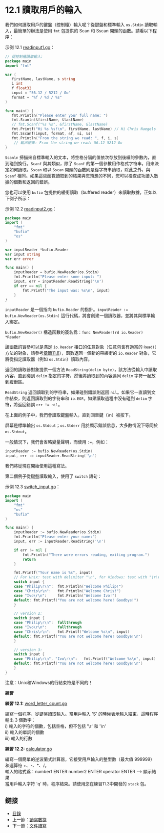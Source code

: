 # 12.1 讀取用戶的輸入

我們如何讀取用戶的鍵盤（控制檯）輸入呢？從鍵盤和標準輸入 `os.Stdin` 讀取輸入，最簡單的辦法是使用 `fmt` 包提供的 Scan 和 Sscan 開頭的函數。請看以下程序：

示例 12.1 [readinput1.go](examples/chapter_12/readinput1.go)：

```go
// 從控制檯讀取輸入:
package main
import "fmt"

var (
   firstName, lastName, s string
   i int
   f float32
   input = "56.12 / 5212 / Go"
   format = "%f / %d / %s"
)

func main() {
   fmt.Println("Please enter your full name: ")
   fmt.Scanln(&firstName, &lastName)
   // fmt.Scanf("%s %s", &firstName, &lastName)
   fmt.Printf("Hi %s %s!\n", firstName, lastName) // Hi Chris Naegels
   fmt.Sscanf(input, format, &f, &i, &s)
   fmt.Println("From the string we read: ", f, i, s)
    // 輸出結果: From the string we read: 56.12 5212 Go
}
```

`Scanln` 掃描來自標準輸入的文本，將空格分隔的值依次存放到後續的參數內，直到碰到換行。`Scanf` 與其類似，除了 `Scanf` 的第一個參數用作格式字符串，用來決定如何讀取。`Sscan` 和以 `Sscan` 開頭的函數則是從字符串讀取，除此之外，與 `Scanf` 相同。如果這些函數讀取到的結果與您預想的不同，您可以檢查成功讀入數據的個數和返回的錯誤。

您也可以使用 `bufio` 包提供的緩衝讀取（buffered reader）來讀取數據，正如以下例子所示：

示例 12.2 [readinput2.go](examples/chapter_12/readinput2.go)：

```go
package main
import (
    "fmt"
    "bufio"
    "os"
)

var inputReader *bufio.Reader
var input string
var err error

func main() {
    inputReader = bufio.NewReader(os.Stdin)
    fmt.Println("Please enter some input: ")
    input, err = inputReader.ReadString('\n')
    if err == nil {
        fmt.Printf("The input was: %s\n", input)
    }
}
```

`inputReader` 是一個指向 `bufio.Reader` 的指針。`inputReader := bufio.NewReader(os.Stdin)` 這行代碼，將會創建一個讀取器，並將其與標準輸入綁定。

`bufio.NewReader()` 構造函數的簽名爲：`func NewReader(rd io.Reader) *Reader`

該函數的實參可以是滿足 `io.Reader` 接口的任意對象（任意包含有適當的 `Read()` 方法的對象，請參考[章節11.8](11.8.md)），函數返回一個新的帶緩衝的 `io.Reader` 對象，它將從指定讀取器（例如 `os.Stdin`）讀取內容。

返回的讀取器對象提供一個方法 `ReadString(delim byte)`，該方法從輸入中讀取內容，直到碰到 `delim` 指定的字符，然後將讀取到的內容連同 `delim` 字符一起放到緩衝區。

`ReadString` 返回讀取到的字符串，如果碰到錯誤則返回 `nil`。如果它一直讀到文件結束，則返回讀取到的字符串和 `io.EOF`。如果讀取過程中沒有碰到 `delim` 字符，將返回錯誤 `err != nil`。

在上面的例子中，我們會讀取鍵盤輸入，直到回車鍵（\n）被按下。

屏幕是標準輸出 `os.Stdout`；`os.Stderr` 用於顯示錯誤信息，大多數情況下等同於 `os.Stdout`。

一般情況下，我們會省略變量聲明，而使用 `:=`，例如：

```go
inputReader := bufio.NewReader(os.Stdin)
input, err := inputReader.ReadString('\n')
```

我們將從現在開始使用這種寫法。

第二個例子從鍵盤讀取輸入，使用了 `switch` 語句：

示例 12.3 [switch_input.go](examples/chapter_12/switch_input.go)：

```go
package main
import (
    "fmt"
    "os"
    "bufio"
)

func main() {
    inputReader := bufio.NewReader(os.Stdin)
    fmt.Println("Please enter your name:")
    input, err := inputReader.ReadString('\n')

    if err != nil {
        fmt.Println("There were errors reading, exiting program.")
        return
    }

    fmt.Printf("Your name is %s", input)
    // For Unix: test with delimiter "\n", for Windows: test with "\r\n"
    switch input {
    case "Philip\r\n":  fmt.Println("Welcome Philip!")
    case "Chris\r\n":   fmt.Println("Welcome Chris!")
    case "Ivo\r\n":     fmt.Println("Welcome Ivo!")
    default: fmt.Printf("You are not welcome here! Goodbye!")
    }

    // version 2:   
    switch input {
    case "Philip\r\n":  fallthrough
    case "Ivo\r\n":     fallthrough
    case "Chris\r\n":   fmt.Printf("Welcome %s\n", input)
    default: fmt.Printf("You are not welcome here! Goodbye!\n")
    }

    // version 3:
    switch input {
    case "Philip\r\n", "Ivo\r\n":   fmt.Printf("Welcome %s\n", input)
    default: fmt.Printf("You are not welcome here! Goodbye!\n")
    }
}
```

注意：Unix和Windows的行結束符是不同的！

**練習**

**練習 12.1:** [word_letter_count.go](exercises/chapter_12/word_letter_count.go)

編寫一個程序，從鍵盤讀取輸入。當用戶輸入 'S' 的時候表示輸入結束，這時程序輸出 3 個數字：  
i) 輸入的字符的個數，包括空格，但不包括 '\r' 和 '\n'  
ii) 輸入的單詞的個數  
iii) 輸入的行數

**練習 12.2:** [calculator.go](exercises/chapter_12/calculator.go)

編寫一個簡單的逆波蘭式計算器，它接受用戶輸入的整型數（最大值 999999）和運算符 +、-、\*、/。  
輸入的格式爲：number1 ENTER number2 ENTER operator ENTER --> 顯示結果  
當用戶輸入字符 'q' 時，程序結束。請使用您在練習11.3中開發的 `stack` 包。

## 鏈接

- [目錄](directory.md)
- 上一節：[讀寫數據](12.0.md)
- 下一節：[文件讀寫](12.2.md)
